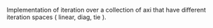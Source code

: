Implementation of iteration over a collection of axi that have different
iteration spaces ( linear, diag, tie ).
